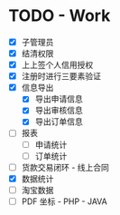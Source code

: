 # TODO - Work

- [X] 子管理员
- [X] 结清权限
- [X] 上上签个人信用授权
- [X] 注册时进行三要素验证
- [X] 信息导出
  - [X] 导出申请信息
  - [X] 导出审核信息
  - [X] 导出订单信息
- [ ] 报表
  - [ ] 申请统计
  - [ ] 订单统计
- [ ] 货款交易闭环 - 线上合同
- [X] 数据统计
- [ ] 淘宝数据
- [ ] PDF 坐标 - PHP - JAVA
